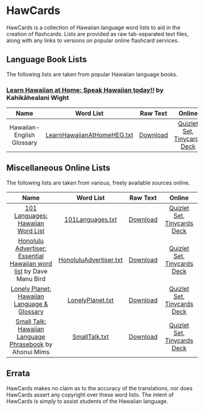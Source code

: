 # HawCards #

HawCards is a collection of Hawaiian language word lists to aid in the creation of flashcards. Lists are provided as raw tab-separated text files, along with any links to versions on popular online flashcard services.

## Language Book Lists ##

The following lists are taken from popular Hawaiian language books.

### [Learn Hawaiian at Home: Speak Hawaiian today!!](https://www.amazon.com/Learn-Hawaiian-Home-English/dp/1573062456/) by Kahikāhealani Wight ###

| Name | Word List | Raw Text | Online |
|:----:|:---------:|:--------:|:-------:|
| Hawaiian-English Glossary | [LearnHawaiianAtHomeHEG.txt](./lists/LearnHawaiianAtHome/LearnHawaiianAtHomeHEG.txt) | [Download](https://raw.githubusercontent.com/jonthysell/HawCards/master/lists/LearnHawaiianAtHome/LearnHawaiianAtHomeHEG.txt) | [Quizlet Set](https://quizlet.com/361182040), [Tinycards Deck](https://tiny.cards/decks/KGAr7W8K) |

## Miscellaneous Online Lists ##

The following lists are taken from various, freely available sources online.

| Name | Word List | Raw Text | Online |
|:----:|:---------:|:--------:|:-------:|
| [101 Languages: Hawaiian Word List](https://www.101languages.net/hawaiian/hawaiian-word-list/) | [101Languages.txt](./lists/101Languages.txt) | [Download](https://raw.githubusercontent.com/jonthysell/HawCards/master/lists/101Languages.txt) | [Quizlet Set](https://quizlet.com/361147531), [Tinycards Deck](https://tiny.cards/decks/KGAmifAP) |
| [Honolulu Advertiser: Essential Hawaiian word list](http://the.honoluluadvertiser.com/article/2007/Jul/06/ln/wordlist.html) by Dave Manu Bird | [HonoluluAdvertiser.txt](./lists/HonoluluAdvertiser.txt) | [Download](https://raw.githubusercontent.com/jonthysell/HawCards/master/lists/HonoluluAdvertiserEssential.txt) | [Quizlet Set](https://quizlet.com/172485514), [Tinycards Deck](https://tiny.cards/decks/KGAnj2sq) |
| [Lonely Planet: Hawaiian Language & Glossary](http://media.lonelyplanet.com/shop/pdfs/hawaiian-language-glossary-secure.pdf) | [LonelyPlanet.txt](./lists/LonelyPlanet.txt) | [Download](https://raw.githubusercontent.com/jonthysell/HawCards/master/lists/LonelyPlanet.txt) | [Quizlet Set](https://quizlet.com/361482358), [Tinycards Deck](https://tiny.cards/decks/KGCacD1h) |
| [Small Talk: Hawaiian Language Phrasebook](http://www.lulu.com/shop/ahonui-miuizlet.com/_4ogfhvms/small-talk/ebook/product-20369790.html) by Ahonui Mims | [SmallTalk.txt](./lists/SmallTalk.txt) | [Download](https://raw.githubusercontent.com/jonthysell/HawCards/master/lists/SmallTalk.txt) | [Quizlet Set](https://quizlet.com/282942067), [Tinycards Deck](https://tiny.cards/decks/KGAnDz7S) |

## Errata ##

HawCards makes no claim as to the accuracy of the translations, nor does HawCards assert any copyright over these word lists. The intent of HawCards is simply to assist students of the Hawaiian language.
